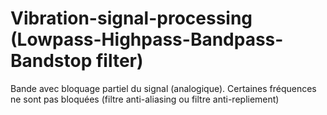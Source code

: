 # Vibration-signal-processing (Lowpass-Highpass-Bandpass-Bandstop filter)
Bande avec bloquage partiel du signal (analogique).
Certaines fréquences ne sont pas bloquées (filtre anti-aliasing ou filtre anti-repliement)
